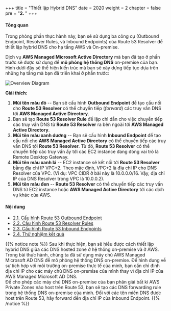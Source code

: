+++
title = "Thiết lập Hybrid DNS"
date = 2020
weight = 2
chapter = false
pre = "<b>2. </b>"
+++

#### Tổng quan

Trong phòng phần thực hành này, bạn sẽ sử dụng ba công cụ (Outbound Endpoint, Resolver Rules, và Inbound Endpoints) của Route 53 Resolver để thiết lập hybrid DNS cho hạ tầng AWS và On-premise.  

Dịch vụ **AWS Managed Microsoft Active Directory** mà bạn đã tạo ở phần trước sẽ được sử dụng để **mô phỏng hệ thống DNS** on-premise của bạn. Hình dưới đây sẽ thể hiện kiến trúc mà bạn sẽ xây dựng tiếp tục dựa trên những hạ tầng mà bạn đã triển khai ở phần trước:

![Overview Diagram](../../../images/2/Architecture-2_HybridDNS.png?width=60pc)

**Giải thích:**
1. **Mũi tên màu đỏ** -- Bạn sẽ cấu hình **Outbound Endpoint** để tạo cầu nối cho **Route 53 Resolver** có thể chuyển tiếp (*forward*) các truy vấn DNS tới **AWS Managed Active Directory**.
2. Bạn sẽ tạo **Route 53 Resolver Rule** để lập chỉ dẫn cho việc chuyển tiếp các truy vấn DNS từ **Route 53 Resolver**  ra bên ngoài tới **AWS Managed Active Directory**.
3. **Mũi tên màu xanh dương** -- Bạn sẽ cấu hình **Inbound Endpoint** để tạo cầu nối cho **AWS Managed Active Directory** có thể chuyển tiếp các truy vấn DNS tới **Route 53 Resolver**. Từ đó, **Route 53 Resolver** có thể chuyến tiếp các truy vấn ấy tới các EC2 instance đang đóng vai trò là Remote Desktop Gateway.
4. **Mũi tên màu xanh lá** -- EC2 instance sẽ kết nối tới **Route 53 Resolver** bằng địa chỉ IP VPC+2. Theo mặc định, VPC+2 là địa chỉ IP cho DNS Resolver của VPC. (Ví dụ: VPC CIDR ở bài này là 10.0.0.0/16. Vậy, địa chỉ IP của DNS Resolver trong VPC là 10.0.0.2). 
5. **Mũi tên màu đen** -- **Route 53 Resolver** có thể chuyển tiếp các truy vấn DNS từ EC2 instance hoặc **AWS Managed Active Directory** tới các dịch vụ khác của AWS.


#### Nội dung
- [2.1. Cấu hình Route 53 Outbound Endpoint](./1-outbound-endpoint/)
- [2.2. Cấu hình  Route 53 Resolver Rules](./2-route53-rule/)
- [2.3. Cấu hình  Route 53 Inbound Endpoints](./3-inbound-endpoint/)
- [2.4. Thử nghiệm kết quả](./4-testing-result/)

{{% notice note %}}
Sau khi thực hiện, bạn sẽ hiểu được cách thiết lập hybrid DNS giữa các DNS hosted zone ở hệ thống on-premise và ở AWS. Trong bài thực hành, chúng ta đã sử dụng máy chủ AWS Managed Microsoft AD DNS để mô phỏng hệ thống DNS on-premise. Để hình dung về sự tích hợp với môi trường on-premise thực tế của mình, bạn cần chỉ định địa chỉ IP cho các máy chủ DNS on-premise của mình thay vì địa chỉ IP của AWS Managed Microsoft AD DNS.  
Để cho phép các máy chủ DNS on-premise của bạn phân giải bất kì AWS Private Zones nào host trên Route 53, bạn sẽ tạo các DNS forwarding rule trong hệ thống DNS on-premise của mình. Đối với các tên miền DNS được host trên Route 53, hãy forward đến địa chỉ IP của Inbound Endpoint.
{{% /notice %}}
